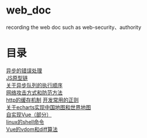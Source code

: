 # web_doc
recording the web doc such as web-security、authority

# 目录
[异步的错误处理](https://github.com/Alexandermclean/Basic-Web/blob/master/%E5%BC%82%E6%AD%A5%E5%92%8C%E9%94%99%E8%AF%AF%E5%A4%84%E7%90%86.md)  
[JS原型链](https://github.com/Alexandermclean/Basic-Web/blob/master/JS%E5%8E%9F%E5%9E%8B%E9%93%BE.md)  
[关于异步队列的执行顺序](https://github.com/Alexandermclean/Basic-Web/blob/master/%E5%BC%82%E6%AD%A5%E9%98%9F%E5%88%97%E6%89%A7%E8%A1%8C%E9%A1%BA%E5%BA%8F.md)  
[网络攻击方式和防范方法](https://github.com/Alexandermclean/Basic-Web/blob/master/CSFR%E6%94%BB%E5%87%BB%E5%92%8CXSS%E6%94%BB%E5%87%BB.md)  
[http的缓存机制](https://github.com/Alexandermclean/Basic-Web/blob/master/http%E7%9A%84%E7%BC%93%E5%AD%98%E6%9C%BA%E5%88%B6.md)
[开发常用的正则](https://github.com/Alexandermclean/Basic-Web/blob/master/reg-type.js)  
[关于echarts实现中国地图和世界地图](https://github.com/Alexandermclean/Basic-Web/tree/master/echarts(China%26World))  
[自实现Vue（部分）](https://github.com/Alexandermclean/Basic-Web/blob/master/%E8%87%AA%E5%AE%9E%E7%8E%B0Vue/index.html)  
[linux的shell命令](https://github.com/Alexandermclean/Basic-Web/blob/master/shell.md)  
[Vue的vdom和diff算法](https://github.com/Alexandermclean/Basic-Web/blob/master/Vue的vdom和diff算法.md)  